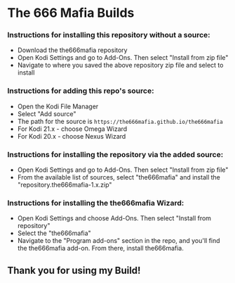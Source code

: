 # The 666 Mafia Builds


### Instructions for installing this repository without a source:

<ul>
    <li>Download the the666mafia repository</li>
    <li>Open Kodi Settings and go to Add-Ons. Then select "Install from zip file"</li>
    <li>Navigate to where you saved the above repository zip file and select to install</li>
</ul>

### Instructions for adding this repo's source:

<ul>
    <li>Open the Kodi File Manager</li>
    <li>Select "Add source"</li>
    <li>The path for the source is <code>https://the666mafia.github.io/the666mafia</code></li>
    <li>For Kodi 21.x - choose Omega Wizard</li>
    <li>For Kodi 20.x - choose Nexus Wizard</li>
</ul>  



### Instructions for installing the repository via the added source:

<ul>
    <li>Open Kodi Settings and go to Add-Ons. Then select "Install from zip file"</li>
    <li>From the available list of sources, select "the666mafia" and install the "repository.the666mafia-1.x.zip"</li>
</ul>



### Instructions for installing the the666mafia Wizard:

<ul>
    <li>Open Kodi Settings and choose Add-Ons. Then select "Install from repository"</li>
    <li>Select the "the666mafia"</li>
    <li>Navigate to the "Program add-ons" section in the repo, and you'll find the the666mafia add-on. From there, install the666mafia.</li>
</ul>



## Thank you for using my Build!
